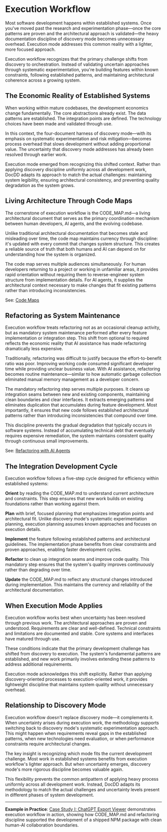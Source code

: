 # Execution Workflow

Most software development happens within established systems. Once you've moved past the research and experimentation phase—once the core patterns are proven and the architectural approach is validated—the heavy documentation discipline of discovery mode becomes unnecessary overhead. Execution mode addresses this common reality with a lighter, more focused approach.

Execution workflow recognizes that the primary challenge shifts from discovery to orchestration. Instead of validating uncertain approaches through systematic experimentation, you're building features within known constraints, following established patterns, and maintaining architectural coherence across a growing system.

## The Economic Reality of Established Systems

When working within mature codebases, the development economics change fundamentally. The core abstractions already exist. The data patterns are established. The integration points are defined. The technology choices have been made and validated through use.

In this context, the four-document harness of discovery mode—with its emphasis on systematic experimentation and risk mitigation—becomes process overhead that slows development without adding proportional value. The uncertainty that discovery mode addresses has already been resolved through earlier work.

Execution mode emerged from recognizing this shifted context. Rather than applying discovery discipline uniformly across all development work, DocDD adapts its approach to match the actual challenges: maintaining system legibility, ensuring architectural consistency, and preventing quality degradation as the system grows.

## Living Architecture Through Code Maps

The cornerstone of execution workflow is the CODE_MAP.md—a living architectural document that serves as the primary coordination mechanism between human developers, AI agents, and the evolving codebase.

Unlike traditional architectural documentation that becomes stale and misleading over time, the code map maintains currency through discipline: it's updated with every commit that changes system structure. This creates a reliable source of truth that both humans and AI can depend on for understanding how the system is organized.

The code map serves multiple audiences simultaneously. For human developers returning to a project or working in unfamiliar areas, it provides rapid orientation without requiring them to reverse-engineer system structure from implementation details. For AI agents, it supplies the architectural context necessary to make changes that fit existing patterns rather than introducing inconsistencies.

See: [Code Maps](./code-maps.md)

## Refactoring as System Maintenance

Execution workflow treats refactoring not as an occasional cleanup activity, but as mandatory system maintenance performed after every feature implementation or integration step. This shift from optional to required reflects the economic reality that AI assistance has made refactoring dramatically less expensive.

Traditionally, refactoring was difficult to justify because the effort-to-benefit ratio was poor. Improving working code consumed significant developer time while providing unclear business value. With AI assistance, refactoring becomes routine maintenance—similar to how automatic garbage collection eliminated manual memory management as a developer concern.

The mandatory refactoring step serves multiple purposes. It cleans up integration seams between new and existing components, maintaining clean boundaries and clear interfaces. It extracts emerging patterns and eliminates duplication that accumulates during feature development. Most importantly, it ensures that new code follows established architectural patterns rather than introducing inconsistencies that compound over time.

This discipline prevents the gradual degradation that typically occurs in software systems. Instead of accumulating technical debt that eventually requires expensive remediation, the system maintains consistent quality through continuous small improvements.

See: [Refactoring with AI Agents](./refactoring-with-ai.md)

## The Integration Development Cycle

Execution workflow follows a five-step cycle designed for efficiency within established systems:

**Orient** by reading the CODE_MAP.md to understand current architecture and constraints. This step ensures that new work builds on existing foundations rather than working against them.

**Plan** with brief, focused planning that emphasizes integration points and architectural fit. Unlike discovery mode's systematic experimentation planning, execution planning assumes known approaches and focuses on execution details.

**Implement** the feature following established patterns and architectural guidelines. The implementation phase benefits from clear constraints and proven approaches, enabling faster development cycles.

**Refactor** to clean up integration seams and improve code quality. This mandatory step ensures that the system's quality improves continuously rather than degrading over time.

**Update** the CODE_MAP.md to reflect any structural changes introduced during implementation. This maintains the currency and reliability of the architectural documentation.

## When Execution Mode Applies

Execution workflow works best when uncertainty has been resolved through previous work. The architectural approaches are proven and understood. Requirements are clear and well-defined. Technical constraints and limitations are documented and stable. Core systems and interfaces have matured through use.

These conditions indicate that the primary development challenge has shifted from discovery to execution. The system's fundamental patterns are established, and new work primarily involves extending these patterns to address additional requirements.

Execution mode acknowledges this shift explicitly. Rather than applying discovery-oriented processes to execution-oriented work, it provides lightweight discipline that maintains system quality without unnecessary overhead.

## Relationship to Discovery Mode

Execution workflow doesn't replace discovery mode—it complements it. When uncertainty arises during execution work, the methodology supports switching back to discovery mode's systematic experimentation approach. This might happen when requirements reveal gaps in the established patterns, when new technologies need evaluation, or when performance constraints require architectural changes.

The key insight is recognizing which mode fits the current development challenge. Most work in established systems benefits from execution workflow's lighter approach. But when uncertainty emerges, discovery mode's more rigorous discipline becomes valuable again.

This flexibility prevents the common antipattern of applying heavy process uniformly across all development work. Instead, DocDD adapts its methodology to match the actual challenges and uncertainty levels present in different phases of system development.

---

**Example in Practice**: [Case Study I: ChatGPT Export Viewer](../patterns/chatgpt-export-viewer.md) demonstrates execution workflow in action, showing how CODE_MAP.md and refactoring discipline supported the development of a shipped NPM package with clean human-AI collaboration boundaries.